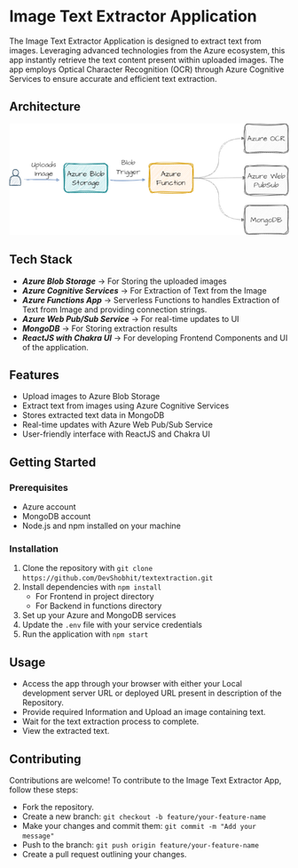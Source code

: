 # Image Text Extractor Application

The Image Text Extractor Application is designed to extract text from images. Leveraging advanced technologies from the Azure ecosystem, this app instantly retrieve the text content present within uploaded images. The app employs Optical Character Recognition (OCR) through Azure Cognitive Services to ensure accurate and efficient text extraction.

## Architecture

![](src\assets\images\architecture.png)

## Tech Stack

- **_Azure Blob Storage_** -> For Storing the uploaded images
- **_Azure Cognitive Services_** -> For Extraction of Text from the Image
- **_Azure Functions App_** -> Serverless Functions to handles Extraction of Text from Image and providing connection strings.
- **_Azure Web Pub/Sub Service_** -> For real-time updates to UI
- **_MongoDB_** -> For Storing extraction results
- **_ReactJS with Chakra UI_** -> For developing Frontend Components and UI of the application.

## Features

- Upload images to Azure Blob Storage
- Extract text from images using Azure Cognitive Services
- Stores extracted text data in MongoDB
- Real-time updates with Azure Web Pub/Sub Service
- User-friendly interface with ReactJS and Chakra UI

## Getting Started

### Prerequisites

- Azure account
- MongoDB account
- Node.js and npm installed on your machine

### Installation

1. Clone the repository with `git clone https://github.com/DevShobhit/textextraction.git`
2. Install dependencies with `npm install`
   - For Frontend in project directory
   - For Backend in functions directory
3. Set up your Azure and MongoDB services
4. Update the `.env` file with your service credentials
5. Run the application with `npm start`

## Usage

- Access the app through your browser with either your Local development server URL or deployed URL present in description of the Repository.
- Provide required Information and Upload an image containing text.
- Wait for the text extraction process to complete.
- View the extracted text.

## Contributing

Contributions are welcome! To contribute to the Image Text Extractor App, follow these steps:

- Fork the repository.
- Create a new branch: `git checkout -b feature/your-feature-name`
- Make your changes and commit them: `git commit -m "Add your message"`
- Push to the branch: `git push origin feature/your-feature-name`
- Create a pull request outlining your changes.
